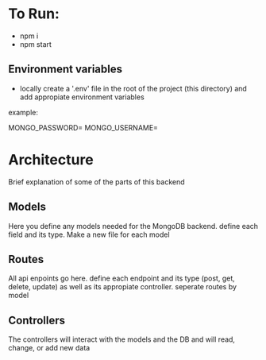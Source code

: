 # To Run:

- npm i
- npm start

## Environment variables
- locally create a '.env' file in the root of the project (this directory) and add appropiate environment variables

example:

MONGO_PASSWORD=<password>
MONGO_USERNAME=<username>

# Architecture

Brief explanation of some of the parts of this backend

## Models

Here you define any models needed for the MongoDB backend. define each field and its type. Make a new file for each model

## Routes

All api enpoints go here. define each endpoint and its type (post, get, delete, update) as well as its appropiate controller. seperate routes by model


## Controllers

The controllers will interact with the models and the DB and will read, change, or add new data
